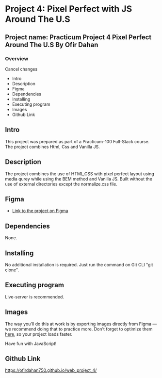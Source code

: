 # Project 4: Pixel Perfect with JS  Around The U.S

## Project name: Practicum Project 4 Pixel Perfect Around The U.S By Ofir Dahan

### Overview
Cancel changes
- Intro
- Description
- Figma
- Dependencies
- Installing
- Executing program
- Images
- Github Link

## Intro

This project was prepared as part of a Practicum-100 Full-Stack course.
The project combines Html, Css and Vanilla JS.

## Description

The project combines the use of HTML,CSS with pixel perfect layout using media qurey while using the BEM method and Vanilla JS.
Built without the use of external directories except the normalize.css file.

## Figma

- [Link to the project on Figma](https://www.figma.com/file/SurN1jaeEQIhuZEDMhmWWf/Sprint-4-Around-The-U.S.-desktop-mobile?node-id=0%3A1)

## Dependencies

None.

## Installing

No additional installation is required.
Just run the command on Git CLI "git clone".

## Executing program

Live-server is recommended.

## Images

The way you'll do this at work is by exporting images directly from Figma — we recommend doing that to practice more. Don't forget to optimize them [here](https://tinypng.com/), so your project loads faster.

Have fun with JavaScript!

## Github Link

<https://ofirdahan750.github.io/web_project_4/>
